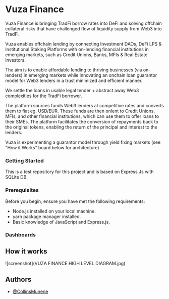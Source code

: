 
# Vuza Finance

Vuza Finance is bringing TradFi borrow rates into DeFi and solving offchain collateral risks that have challenged flow of liquidity supply from Web3 into TradFi.

Vuza enables offchain lending by connecting Investment DAOs, DeFi LPS & Institutional Staking Platforms with on-lending financial institutions in emerging markets, such as Credit Unions, Banks, MFIs & Real Estate Investors.

The aim is to enable affordable lending to thriving businesses (via on-lenders) in emerging markets while innovating an onchain loan guarantor model for Web3 lenders in a trust minimized and efficient manner.

We settle the loans in usable legal tender + abstract away Web3 complexities for the TradFi borrower. 

The platform sources funds Web3 lenders at competitive rates and converts them to fiat eg. USD/EUR. These funds are then onlent to Credit Unions, MFIs, and other financial institutions, which can use them to offer loans to their SMEs. The platform facilitates the conversion of repayments back to the original tokens, enabling the return of the principal and interest to the lenders.

Vuza is experimenting a guarantor model through yield fixing markets (see "How it Works" board below for architecture)

### Getting Started
This is a test repository for this project and is based on Express Js with SQLite DB.

### Prerequisites

Before you begin, ensure you have met the following requirements:

- Node.js installed on your local machine.
- yarn package manager installed.
- Basic knowledge of JavaScript and Express.js.

<!-- ## Installation

1. Clone the repository:
    ```bash
   git clone https://github.com/Web3Clubs-xyz/Vuza_Finance.git

2. Navigate into the project directory:
    ```bash
    cd Vuza_Finance

3. Install dependencies:
    ```bash
    yarn install
4. Seed DB
    ```bash
    yarn run seed
5. Start the server:
   ```bash
   yarn start -->


### Dashboards

<!-- Open your web browser and go to

1. http://localhost:8000/admin_dashboard to view the Admin dashboard.
2. http://localhost:8000/sacco_dashboard to view the Sacco dashboard.
3. http://localhost:8000/dao_dashboard to view the DAO dashboard.
4. http://localhost:8000/lp_dashboard to view the Liquidity Provider dashboard. -->


## How it works
![screenshot](VUZA FINANCE HIGH LEVEL DIAGRAM.jpg)

## Authors

- [@CollinsMunene](https://github.com/CollinsMunene)

